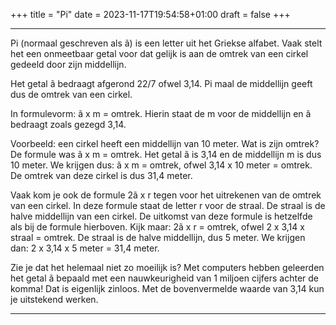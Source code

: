 +++
title = "Pi"
date = 2023-11-17T19:54:58+01:00
draft = false
+++

---
Pi (normaal geschreven als ã) is een letter uit het Griekse alfabet.
Vaak stelt het een onmeetbaar getal voor dat gelijk is aan de omtrek van
een cirkel gedeeld door zijn middellijn.

Het getal ã bedraagt afgerond 22/7 ofwel 3,14. Pi maal de middellijn
geeft dus de omtrek van een cirkel.

In formulevorm: ã x m = omtrek. Hierin staat de m voor de middellijn en
ã bedraagt zoals gezegd 3,14.

Voorbeeld: een cirkel heeft een middellijn van 10 meter. Wat is zijn
omtrek? De formule was ã x m = omtrek. Het getal ã is 3,14 en de
middellijn m is dus 10 meter. We krijgen dus: ã x m = omtrek, ofwel 3,14
x 10 meter = omtrek. De omtrek van deze cirkel is dus 31,4 meter.

Vaak kom je ook de formule 2ã x r tegen voor het uitrekenen van de
omtrek van een cirkel. In deze formule staat de letter r voor de straal.
De straal is de halve middellijn van een cirkel. De uitkomst van deze
formule is hetzelfde als bij de formule hierboven. Kijk maar: 2ã x r =
omtrek, ofwel 2 x 3,14 x straal = omtrek. De straal is de halve
middellijn, dus 5 meter. We krijgen dan: 2 x 3,14 x 5 meter = 31,4
meter.

Zie je dat het helemaal niet zo moeilijk is? Met computers hebben
geleerden het getal ã bepaald met een nauwkeurigheid van 1 miljoen
cijfers achter de komma! Dat is eigenlijk zinloos. Met de bovenvermelde
waarde van 3,14 kun je uitstekend werken.

---
